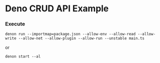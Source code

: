 # Deno CRUD API Example

### Execute

```shell
denon run --importmap=package.json --allow-env --allow-read --allow-write --allow-net --allow-plugin --allow-run --unstable main.ts
```

or

```shell
denon start --al
```